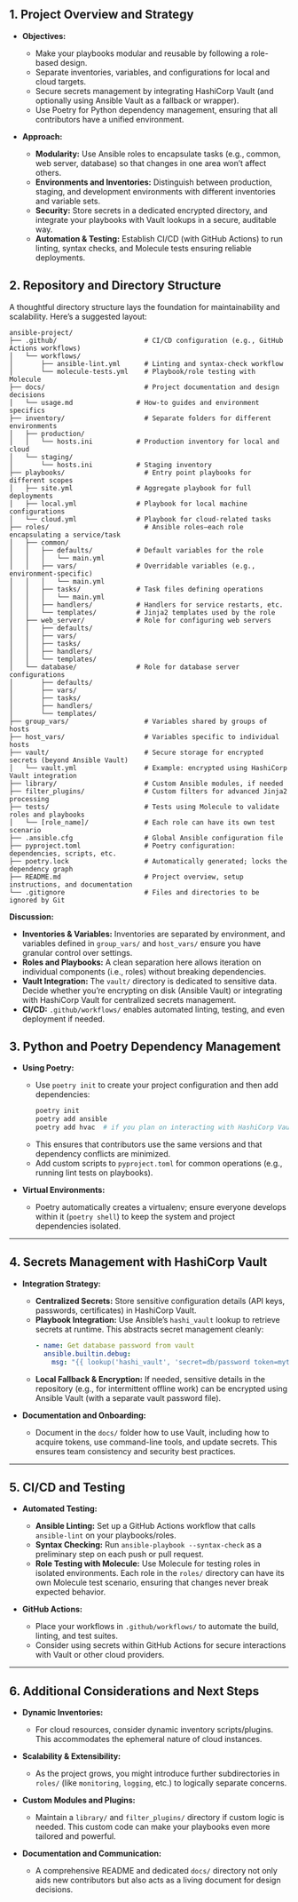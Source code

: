 ## 1. **Project Overview and Strategy**

- **Objectives:**
  - Make your playbooks modular and reusable by following a role-based design.
  - Separate inventories, variables, and configurations for local and cloud targets.
  - Secure secrets management by integrating HashiCorp Vault (and optionally using Ansible Vault as a fallback or wrapper).
  - Use Poetry for Python dependency management, ensuring that all contributors have a unified environment.

- **Approach:**
  - **Modularity:** Use Ansible roles to encapsulate tasks (e.g., common, web server, database) so that changes in one area won’t affect others.
  - **Environments and Inventories:** Distinguish between production, staging, and development environments with different inventories and variable sets.
  - **Security:** Store secrets in a dedicated encrypted directory, and integrate your playbooks with Vault lookups in a secure, auditable way.
  - **Automation & Testing:** Establish CI/CD (with GitHub Actions) to run linting, syntax checks, and Molecule tests ensuring reliable deployments.

## 2. **Repository and Directory Structure**

A thoughtful directory structure lays the foundation for maintainability and scalability. Here’s a suggested layout:

```
ansible-project/
├── .github/                      # CI/CD configuration (e.g., GitHub Actions workflows)
│   └── workflows/
│       ├── ansible-lint.yml      # Linting and syntax-check workflow
│       └── molecule-tests.yml    # Playbook/role testing with Molecule
├── docs/                         # Project documentation and design decisions
│   └── usage.md                # How-to guides and environment specifics
├── inventory/                    # Separate folders for different environments
│   ├── production/
│   │   └── hosts.ini           # Production inventory for local and cloud
│   └── staging/
│       └── hosts.ini           # Staging inventory
├── playbooks/                    # Entry point playbooks for different scopes
│   ├── site.yml                # Aggregate playbook for full deployments
│   ├── local.yml               # Playbook for local machine configurations
│   └── cloud.yml               # Playbook for cloud-related tasks
├── roles/                        # Ansible roles—each role encapsulating a service/task
│   ├── common/
│   │   ├── defaults/           # Default variables for the role
│   │   │   └── main.yml
│   │   ├── vars/               # Overridable variables (e.g., environment-specific)
│   │   │   └── main.yml
│   │   ├── tasks/              # Task files defining operations
│   │   │   └── main.yml
│   │   ├── handlers/           # Handlers for service restarts, etc.
│   │   └── templates/          # Jinja2 templates used by the role
│   ├── web_server/             # Role for configuring web servers
│   │   ├── defaults/
│   │   ├── vars/
│   │   ├── tasks/
│   │   ├── handlers/
│   │   └── templates/
│   └── database/               # Role for database server configurations
│       ├── defaults/
│       ├── vars/
│       ├── tasks/
│       ├── handlers/
│       └── templates/
├── group_vars/                   # Variables shared by groups of hosts
├── host_vars/                    # Variables specific to individual hosts
├── vault/                        # Secure storage for encrypted secrets (beyond Ansible Vault)
│   └── vault.yml                 # Example: encrypted using HashiCorp Vault integration
├── library/                      # Custom Ansible modules, if needed
├── filter_plugins/               # Custom filters for advanced Jinja2 processing
├── tests/                        # Tests using Molecule to validate roles and playbooks
│   └── [role_name]/              # Each role can have its own test scenario
├── .ansible.cfg                  # Global Ansible configuration file
├── pyproject.toml                # Poetry configuration: dependencies, scripts, etc.
├── poetry.lock                   # Automatically generated; locks the dependency graph
├── README.md                     # Project overview, setup instructions, and documentation
└── .gitignore                    # Files and directories to be ignored by Git
```

**Discussion:**
- **Inventories & Variables:** Inventories are separated by environment, and variables defined in `group_vars/` and `host_vars/` ensure you have granular control over settings.
- **Roles and Playbooks:** A clean separation here allows iteration on individual components (i.e., roles) without breaking dependencies.
- **Vault Integration:** The `vault/` directory is dedicated to sensitive data. Decide whether you’re encrypting on disk (Ansible Vault) or integrating with HashiCorp Vault for centralized secrets management.
- **CI/CD:** `.github/workflows/` enables automated linting, testing, and even deployment if needed.

## 3. **Python and Poetry Dependency Management**

- **Using Poetry:**
  - Use `poetry init` to create your project configuration and then add dependencies:
    ```bash
    poetry init
    poetry add ansible
    poetry add hvac  # if you plan on interacting with HashiCorp Vault programmatically
    ```
  - This ensures that contributors use the same versions and that dependency conflicts are minimized.
  - Add custom scripts to `pyproject.toml` for common operations (e.g., running lint tests on playbooks).

- **Virtual Environments:**
  - Poetry automatically creates a virtualenv; ensure everyone develops within it (`poetry shell`) to keep the system and project dependencies isolated.

---

## 4. **Secrets Management with HashiCorp Vault**

- **Integration Strategy:**
  - **Centralized Secrets:** Store sensitive configuration details (API keys, passwords, certificates) in HashiCorp Vault.
  - **Playbook Integration:** Use Ansible’s `hashi_vault` lookup to retrieve secrets at runtime. This abstracts secret management cleanly:
    ```yaml
    - name: Get database password from vault
      ansible.builtin.debug:
        msg: "{{ lookup('hashi_vault', 'secret=db/password token=mytoken url=https://vault.mycompany.com') }}"
    ```
  - **Local Fallback & Encryption:** If needed, sensitive details in the repository (e.g., for intermittent offline work) can be encrypted using Ansible Vault (with a separate vault password file).

- **Documentation and Onboarding:**
  - Document in the `docs/` folder how to use Vault, including how to acquire tokens, use command-line tools, and update secrets. This ensures team consistency and security best practices.

---

## 5. **CI/CD and Testing**

- **Automated Testing:**
  - **Ansible Linting:** Set up a GitHub Actions workflow that calls `ansible-lint` on your playbooks/roles.
  - **Syntax Checking:** Run `ansible-playbook --syntax-check` as a preliminary step on each push or pull request.
  - **Role Testing with Molecule:** Use Molecule for testing roles in isolated environments. Each role in the `roles/` directory can have its own Molecule test scenario, ensuring that changes never break expected behavior.

- **GitHub Actions:**
  - Place your workflows in `.github/workflows/` to automate the build, linting, and test suites.
  - Consider using secrets within GitHub Actions for secure interactions with Vault or other cloud providers.

---

## 6. **Additional Considerations and Next Steps**

- **Dynamic Inventories:**
  - For cloud resources, consider dynamic inventory scripts/plugins. This accommodates the ephemeral nature of cloud instances.

- **Scalability & Extensibility:**
  - As the project grows, you might introduce further subdirectories in `roles/` (like `monitoring`, `logging`, etc.) to logically separate concerns.

- **Custom Modules and Plugins:**
  - Maintain a `library/` and `filter_plugins/` directory if custom logic is needed. This custom code can make your playbooks even more tailored and powerful.

- **Documentation and Communication:**
  - A comprehensive README and dedicated `docs/` directory not only aids new contributors but also acts as a living document for design decisions.
